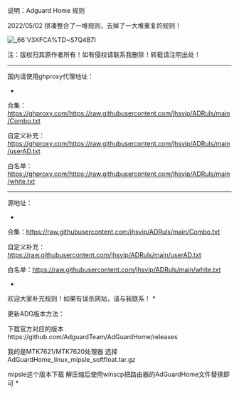 说明：Adguard Home 规则



2022/05/02 拼凑整合了一堆规则，去掉了一大堆重复的规则！

![_66`V3XFCA$%TD~$S7Q4B7I](https://user-images.githubusercontent.com/63874546/166162639-49c52394-2987-4df1-a526-4618e099e2c5.png)


注：版权归其原作者所有！如有侵权请联系我删除！转载请注明出处！

****

国内请使用ghproxy代理地址：

-
合集：https://ghproxy.com/https://raw.githubusercontent.com/jhsvip/ADRuls/main/Combo.txt


自定义补充：https://ghproxy.com/https://raw.githubusercontent.com/jhsvip/ADRuls/main/userAD.txt


白名单：https://ghproxy.com/https://raw.githubusercontent.com/jhsvip/ADRuls/main/white.txt


******

源地址：

-
合集：https://raw.githubusercontent.com/jhsvip/ADRuls/main/Combo.txt


自定义补充：https://raw.githubusercontent.com/jhsvip/ADRuls/main/userAD.txt


白名单：https://raw.githubusercontent.com/jhsvip/ADRuls/main/white.txt




*

欢迎大家补充规则！如果有误杀网站，请与我联系！
*

更新ADG版本方法：


下载官方对应的版本https://github.com/AdguardTeam/AdGuardHome/releases

我的是MTK7621/MTK7620处理器 选择 AdGuardHome_linux_mipsle_softfloat.tar.gz 

mipsle这个版本下载 解压缩后使用winscp把路由器的AdGuardHome文件替换即可
*
